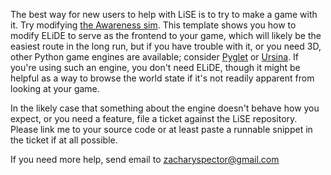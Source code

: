 The best way for new users to help with LiSE is to try to make a game with it. Try
modifying [the Awareness sim](https://github.com/TacticalMetaphysics/LiSE/blob/main/ELiDE/ELiDE/examples/awareness.py).
This template shows you how to modify
ELiDE to serve as the frontend to your game, which will likely be the easiest route in the long run, but if you have
trouble with it, or you need 3D, other Python game engines are available; consider [Pyglet](http://pyglet.org/)
or [Ursina](ursinaengine.org/). If you're using such an engine, you don't need ELiDE, though it might be helpful as a
way to browse the world state if it's not readily apparent from looking at your game.

In the likely case that something about the engine doesn't behave how you expect, or you need a feature, file a ticket
against the LiSE repository. Please link me to your source code or at least paste a runnable snippet in the ticket if at
all possible.

If you need more help, send email to zacharyspector@gmail.com
